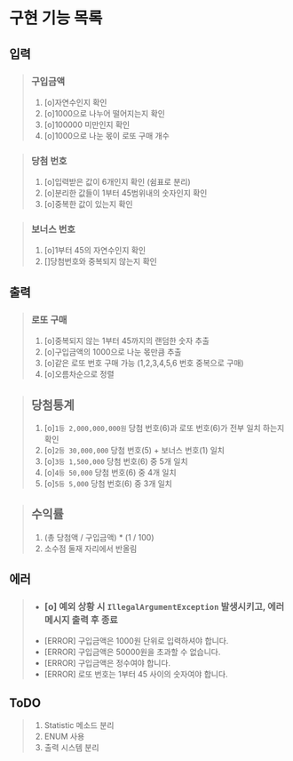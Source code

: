 # 구현 기능 목록

## 입력 

> ### 구입금액 
> 1. [o]자연수인지 확인
> 2. [o]1000으로 나누어 떨어지는지 확인
> 3. [o]100000 미만인지 확인
> 4. [o]1000으로 나눈 몫이 로또 구매 개수
>

> ### 당첨 번호
> 1. [o]입력받은 값이 6개인지 확인 (쉼표로 분리)
> 2. [o]분리한 값들이 1부터 45범위내의 숫자인지 확인
> 3. [o]중복한 값이 있는지 확인
>

> ### 보너스 번호
> 1. [o]1부터 45의 자연수인지 확인
> 2. []당첨번호와 중복되지 않는지 확인
> 
 
## 출력
> ### 로또 구매
> 1. [o]중복되지 않는 1부터 45까지의 랜덤한 숫자 추출
> 2. [o]구입금액의 1000으로 나눈 몫만큼 추출
> 3. [o]같은 로또 번호 구매 가능 (1,2,3,4,5,6 번호 중복으로 구매)
> 4. [o]오름차순으로 정렬
> 

> ## 당첨통계
> 1. [o]`1등 2,000,000,000원` 당첨 번호(6)과 로또 번호(6)가 전부 일치 하는지 확인 
> 2. [o]`2등 30,000,000` 당첨 번호(5) + 보너스 번호(1) 일치
> 3. [o]`3등 1,500,000` 당첨 번호(6) 중 5개 일치
> 4. [o]`4등 50,000` 당첨 번호(6) 중 4개 일치
> 5. [o]`5등 5,000` 당첨 번호(6) 중 3개 일치


> ## 수익률
> 1. (총 당첨액 / 구입금액) * (1 / 100)
> 2. 소수점 둘재 자리에서 반올림 

## 에러
> * ### [o] 예외 상황 시 `IllegalArgumentException` 발생시키고, 에러 메시지 출력 후 종료
> * [ERROR] 구입금액은 1000원 단위로 입력하셔야 합니다.
> * [ERROR] 구입금액은 50000원을 초과할 수 없습니다. 
> * [ERROR] 구입금액은 정수여야 합니다.
> * [ERROR] 로또 번호는 1부터 45 사이의 숫자여야 합니다.
> 

## ToDO
> 1. Statistic 메소드 분리
> 2. ENUM 사용
> 3. 출력 시스템 분리